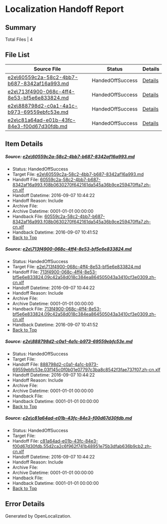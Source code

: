 # <a name='report-top'></a> Localization Handoff Report

## Summary
 Total Files | 4

## File List
 Source File | Status | Details 
 ----------- | ------ | ------- 
 [e2e\60559c2a-58c2-4bb7-b687-8342af16a993.md](https://github.com/OpenLocalizationTestOrg/ol-test0/blob/48cba0e5b3288b8ae092e487b28bbf76d1cb5464/e2e/60559c2a-58c2-4bb7-b687-8342af16a993.md) | HandedOffSuccess | [Details](#79c0af958f9f0eecec397e0d8bdda2f21c185bd62)
 [e2e\713f4900-068c-4ff4-8e53-bf5e6e833824.md](https://github.com/OpenLocalizationTestOrg/ol-test0/blob/48cba0e5b3288b8ae092e487b28bbf76d1cb5464/e2e/713f4900-068c-4ff4-8e53-bf5e6e833824.md) | HandedOffSuccess | [Details](#fef88091badc8e18706323d15b3d3e507fbd05d84)
 [e2e\888798d2-c0a1-4a1c-b973-69559ebfc53e.md](https://github.com/OpenLocalizationTestOrg/ol-test0/blob/37368c362053ddc8a847a252ca52c0e6fefc4b6c/e2e/888798d2-c0a1-4a1c-b973-69559ebfc53e.md) | HandedOffSuccess | [Details](#5b10408898630002afe1d241ecb1303c36418da15)
 [e2e\c81a64ad-e01b-43fc-84e3-f00d67d30fdb.md](https://github.com/OpenLocalizationTestOrg/ol-test0/blob/6558b3936a9a63cdbfa553acc3df676350b5f169/e2e/c81a64ad-e01b-43fc-84e3-f00d67d30fdb.md) | HandedOffSuccess | [Details](#bc25700f07b4b05f9e9342d6af99fc4a95e606946)

## Item Details
##### <a name='79c0af958f9f0eecec397e0d8bdda2f21c185bd62'></a> Source: [e2e\60559c2a-58c2-4bb7-b687-8342af16a993.md](https://github.com/OpenLocalizationTestOrg/ol-test0/blob/48cba0e5b3288b8ae092e487b28bbf76d1cb5464/e2e/60559c2a-58c2-4bb7-b687-8342af16a993.md)
* Status: HandedOffSuccess
* Target File: [e2e\60559c2a-58c2-4bb7-b687-8342af16a993.md](https://github.com/OpenLocalizationTestOrg/ol-test0-zhcn/blob/5606a1b84d39c28eec5224bbbbca7f4d6bca9d9e/e2e/60559c2a-58c2-4bb7-b687-8342af16a993.md)
* Handoff File: [60559c2a-58c2-4bb7-b687-8342af16a993.f08b0630270f642161da545a36b9ce259470ffa7.zh-cn.xlf](https://github.com/OpenLocalizationTestOrg/ol-test0-handoff/blob/991bc5414c4605ae6112fe42cc7ce35714960b53/ol-handoff/OpenLocalizationTestOrg/ol-test0-zhcn/ci/ht/60559c2a-58c2-4bb7-b687-8342af16a993.f08b0630270f642161da545a36b9ce259470ffa7.zh-cn.xlf)
* Handoff Datetime: 2016-09-07 10:44:22
* Handoff Reason: Include
* Archive File: 
* Archive Datetime: 0001-01-01 00:00:00
* Handback File: [60559c2a-58c2-4bb7-b687-8342af16a993.f08b0630270f642161da545a36b9ce259470ffa7.zh-cn.xlf](https://github.com/OpenLocalizationTestOrg/ol-test0-handback/blob/c404585a132cd1e3a96bbb9e31082895bccfc441/ol-handback/OpenLocalizationTestOrg/ol-test0-zhcn/ci/high/60559c2a-58c2-4bb7-b687-8342af16a993.f08b0630270f642161da545a36b9ce259470ffa7.zh-cn.xlf)
* Handback Datetime: 2016-09-07 10:41:52
* [Back to Top](#report-top)

##### <a name='fef88091badc8e18706323d15b3d3e507fbd05d84'></a> Source: [e2e\713f4900-068c-4ff4-8e53-bf5e6e833824.md](https://github.com/OpenLocalizationTestOrg/ol-test0/blob/48cba0e5b3288b8ae092e487b28bbf76d1cb5464/e2e/713f4900-068c-4ff4-8e53-bf5e6e833824.md)
* Status: HandedOffSuccess
* Target File: [e2e\713f4900-068c-4ff4-8e53-bf5e6e833824.md](https://github.com/OpenLocalizationTestOrg/ol-test0-zhcn/blob/5606a1b84d39c28eec5224bbbbca7f4d6bca9d9e/e2e/713f4900-068c-4ff4-8e53-bf5e6e833824.md)
* Handoff File: [713f4900-068c-4ff4-8e53-bf5e6e833824.09c42a58d018c384ea864505043a3410cf3e0309.zh-cn.xlf](https://github.com/OpenLocalizationTestOrg/ol-test0-handoff/blob/991bc5414c4605ae6112fe42cc7ce35714960b53/ol-handoff/OpenLocalizationTestOrg/ol-test0-zhcn/ci/ht/713f4900-068c-4ff4-8e53-bf5e6e833824.09c42a58d018c384ea864505043a3410cf3e0309.zh-cn.xlf)
* Handoff Datetime: 2016-09-07 10:44:22
* Handoff Reason: Include
* Archive File: 
* Archive Datetime: 0001-01-01 00:00:00
* Handback File: [713f4900-068c-4ff4-8e53-bf5e6e833824.09c42a58d018c384ea864505043a3410cf3e0309.zh-cn.xlf](https://github.com/OpenLocalizationTestOrg/ol-test0-handback/blob/c404585a132cd1e3a96bbb9e31082895bccfc441/ol-handback/OpenLocalizationTestOrg/ol-test0-zhcn/ci/high/713f4900-068c-4ff4-8e53-bf5e6e833824.09c42a58d018c384ea864505043a3410cf3e0309.zh-cn.xlf)
* Handback Datetime: 2016-09-07 10:41:52
* [Back to Top](#report-top)

##### <a name='5b10408898630002afe1d241ecb1303c36418da15'></a> Source: [e2e\888798d2-c0a1-4a1c-b973-69559ebfc53e.md](https://github.com/OpenLocalizationTestOrg/ol-test0/blob/37368c362053ddc8a847a252ca52c0e6fefc4b6c/e2e/888798d2-c0a1-4a1c-b973-69559ebfc53e.md)
* Status: HandedOffSuccess
* Target File: 
* Handoff File: [888798d2-c0a1-4a1c-b973-69559ebfc53e.03f145c0f0b01e07797c3ba8c8542f3fae737f07.zh-cn.xlf](https://github.com/OpenLocalizationTestOrg/ol-test0-handoff/blob/991bc5414c4605ae6112fe42cc7ce35714960b53/ol-handoff/OpenLocalizationTestOrg/ol-test0-zhcn/ci/ht/888798d2-c0a1-4a1c-b973-69559ebfc53e.03f145c0f0b01e07797c3ba8c8542f3fae737f07.zh-cn.xlf)
* Handoff Datetime: 2016-09-07 10:44:22
* Handoff Reason: Include
* Archive File: 
* Archive Datetime: 0001-01-01 00:00:00
* Handback File: 
* Handback Datetime: 0001-01-01 00:00:00
* [Back to Top](#report-top)

##### <a name='bc25700f07b4b05f9e9342d6af99fc4a95e606946'></a> Source: [e2e\c81a64ad-e01b-43fc-84e3-f00d67d30fdb.md](https://github.com/OpenLocalizationTestOrg/ol-test0/blob/6558b3936a9a63cdbfa553acc3df676350b5f169/e2e/c81a64ad-e01b-43fc-84e3-f00d67d30fdb.md)
* Status: HandedOffSuccess
* Target File: 
* Handoff File: [c81a64ad-e01b-43fc-84e3-f00d67d30fdb.55d2ca2c6f962f741b48951e75b3dfab636b9cb2.zh-cn.xlf](https://github.com/OpenLocalizationTestOrg/ol-test0-handoff/blob/991bc5414c4605ae6112fe42cc7ce35714960b53/ol-handoff/OpenLocalizationTestOrg/ol-test0-zhcn/ci/ht/c81a64ad-e01b-43fc-84e3-f00d67d30fdb.55d2ca2c6f962f741b48951e75b3dfab636b9cb2.zh-cn.xlf)
* Handoff Datetime: 2016-09-07 10:44:22
* Handoff Reason: Include
* Archive File: 
* Archive Datetime: 0001-01-01 00:00:00
* Handback File: 
* Handback Datetime: 0001-01-01 00:00:00
* [Back to Top](#report-top)


## Error Details

Generated by OpenLocalization.
